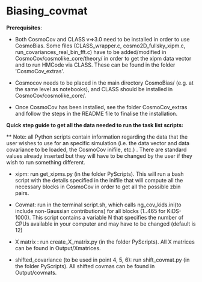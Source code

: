 # Biasing_covmat

**Prerequisites**: 
- Both CosmoCov and CLASS v=>3.0 need to be installed in order to use CosmoBias. Some files (CLASS_wrapper.c, cosmo2D_fullsky_xipm.c, run_covariances_real_bin_fft.c) have to be added/modified in CosmoCov/cosmolike_core/theory/ in order to get the xipm data vector and to run HMCode via CLASS. These can be found in the folder 'CosmoCov_extras'.

- Cosmocov needs to be placed in the main directory CosmoBias/ (e.g. at the same level as notebooks), and CLASS should be installed in CosmoCov/cosmolike_core/.

- Once CosmoCov has been installed, see the folder CosmoCov_extras and follow the steps in the README file to finalise the installation.


**Quick step guide to get all the data needed to run the task list scripts:**

** Note: all Python scripts contain information regarding the data that the user wishes to use for an specific simulation (i.e. the data vector and data covariance to be loaded, the CosmoCov inifile, etc.) . There are standard values already inserted but they will have to be changed by the user if they wish to run something different.

- xipm: run get_xipms.py (in the folder PyScripts). This will run a bash script with the details specified in the inifile that will compute all the necessary blocks in CosmoCov in order to get all the possible zbin pairs. 

- Covmat: run in the terminal script.sh, which calls ng_cov_kids.ini(to include non-Gaussian contributions) for all blocks (1..465 for KiDS-1000). This script contains a variable N that specifies the number of CPUs available in your computer and may have to be changed (default is 12)

- X matrix : run create_X_matrix.py (in the folder PyScripts). All X matrices can be found in  Output/Xmatrices.

- shifted_covariance (to be used in point 4, 5, 6): run shift_covmat.py (in the folder PyScripts). All shifted covmas can be found in  Output/covmats.

